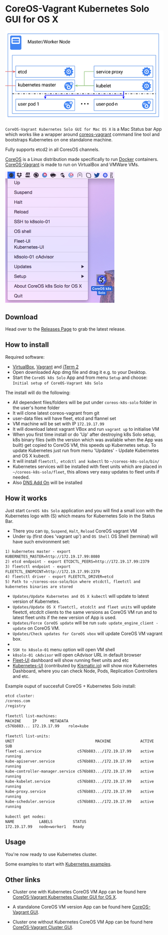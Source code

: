 CoreOS-Vagrant Kubernetes Solo GUI for OS X
============================

![k8s-solo](k8s-singlenode.png)

`CoreOS-Vagrant Kubernetes Solo GUI for Mac OS X` is a Mac Status bar App which works like a wrapper around [coreos-vagrant](https://github.com/coreos/coreos-vagrant) command line tool and bootstraps Kubernetes on one standalone  machine.

Fully supports etcd2 in all CoresOS channels. 


[CoreOS](https://coreos.com) is a Linux distribution made specifically to run [Docker](https://www.docker.io/) containers.
[CoreOS-Vagrant](https://github.com/coreos/coreos-vagrant) is made to run on VirtualBox and VMWare VMs.

![CoreOS-Vagrant-Kubernetes-Solo-GUI](coreos-vagrant-k8s-solo-gui.png "CoreOS-Vagrant-Kubernetes-Solo-GUI")

Download
--------
Head over to the [Releases Page](https://github.com/rimusz/coreos-osx-gui-kubernetes-solo/releases) to grab the latest release.


How to install
----------

Required software:
* [VirtualBox](https://www.virtualbox.org/wiki/Downloads), [Vagrant](http://www.vagrantup.com/downloads.html) and [iTerm 2](http://www.iterm2.com/#/section/downloads)
* Open downloaded App dmg file and drag it e.g. to your Desktop.
* Start the `CoreOS k8s Solo` App and from menu `Setup` and choose: `Initial setup of CoreOS-Vagrant k8s Solo`

The install will do the following:

* All dependent files/folders will be put under `coreos-k8s-solo` folder in the user's home folder
* It will clone latest coreos-vagrant from git
* user-data files will have fleet, etcd and flannel set
* VM machine will be set with IP `172.19.17.99`
* It will download latest vagrant VBox and run `vagrant up` to initialise VM
* When you first time install or do 'Up' after destroying k8s Solo setup, k8s binary files (with the version which was available when the App was built) get copied to CoreOS VM, this speeds up Kubernetes setup. To update Kubernetes just run from menu 'Updates' - Update Kubernetes and OS X kubectl.
* It will install `fleetctl, etcdctl and kubectl` to `~/coreos-k8s-solo/bin/`
* Kubernetes services will be installed with fleet units which are placed in `~/coreos-k8s-solo/fleet`, this allows very easy updates to fleet units if needed.
* Also [DNS Add On](https://github.com/GoogleCloudPlatform/kubernetes/tree/master/cluster/addons/dns) will be installed

How it works
------------

Just start `CoreOS k8s Solo` application and you will find a small icon with the Kubernetes logo with (S) which means for Kubernetes Solo in the Status Bar.

* There you can `Up`, `Suspend`, `Halt`, `Reload` CoreOS vagrant VM
* Under `Up` (first does 'vagrant up') and `OS Shell` OS Shell (terminal) will have such environment set:
````
1) kubernetes master - export KUBERNETES_MASTER=http://172.19.17.99:8080
2) etcd endpoint - export ETCDCTL_PEERS=http://172.19.17.99:2379
3) fleetctl endpoint - export FLEETCTL_ENDPOINT=http://172.19.17.99:2379
4) fleetctl driver - export FLEETCTL_DRIVER=etcd
5) Path to ~/coreos-osx-solo/bin where etcdctl, fleetctl and kubernetes binaries are stored
````

* `Updates/Update Kubernetes and OS X kubectl` will update to latest version of Kubernetes.
* `Updates/Update OS X fleetctl, etcdclt and fleet units` will update fleetctl, etcdclt clients to the same versions as CoreOS VM run and to latest fleet units if the new version of App is used.
* `Updates/Force CoreOS update` will be run `sudo update_engine_client -update` on CoreOS VM.
* `Updates/Check updates for CoreOS vbox` will update CoreOS VM vagrant box.
*
* `SSH to k8solo-01` menu option will open VM shell
* `k8solo-01 cAdvisor` will open cAdvisor URL in default browser
* [Fleet-UI](http://fleetui.com) dashboard will show running fleet units and etc
* [Kubernetes-UI](https://github.com/GoogleCloudPlatform/kubernetes/tree/master/www) (contributed by [Kismatic.io](http://kismatic.io/)) will show nice Kubernetes Dashboard, where you can check Node, Pods, Replication Controllers and etc.


Example ouput of succesfull CoreOS + Kubernetes Solo install:

````
etcd cluster:
/coreos.com
/registry

fleetctl list-machines:
MACHINE		IP		METADATA
c576b883...	172.19.17.99	role=kube

fleetctl list-units:
UNIT									MACHINE				ACTIVE	SUB
fleet-ui.service				c576b883.../172.19.17.99	active	running
kube-apiserver.service			c576b883.../172.19.17.99	active	running
kube-controller-manager.service	c576b883.../172.19.17.99	active	running
kube-kubelet.service			c576b883.../172.19.17.99	active	running
kube-proxy.service				c576b883.../172.19.17.99	active	running
kube-scheduler.service			c576b883.../172.19.17.99	active	running

kubectl get nodes:
NAME           LABELS         STATUS
172.19.17.99   node=worker1   Ready

````




Usage
------------

You're now ready to use Kubernetes cluster.

Some examples to start with [Kubernetes examples](https://github.com/GoogleCloudPlatform/kubernetes/blob/master/examples/).

Other links
-----------
* Cluster one with Kubernetes CoreOS VM App can be found here [CoreOS-Vagrant Kubernetes Cluster GUI for OS X](https://github.com/rimusz/coreos-osx-gui-kubernetes-cluster).

* A standalone CoreOS VM version App can be found here [CoreOS-Vagrant GUI](https://github.com/rimusz/coreos-osx-gui).

* Cluster one without Kubernetes CoreOS VM App can be found here [CoreOS-Vagrant Cluster GUI](https://github.com/rimusz/coreos-osx-gui-cluster).



